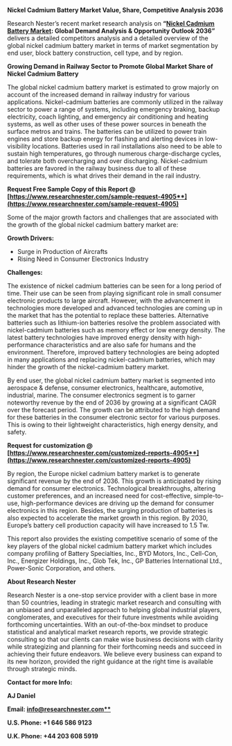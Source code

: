 ﻿**Nickel Cadmium Battery Market Value, Share, Competitive Analysis 2036**

Research Nester’s recent market research analysis on **“[Nickel Cadmium Battery Market](https://www.researchnester.com/reports/nickel-cadmium-battery-market/4905): Global Demand Analysis & Opportunity Outlook 2036”** delivers a detailed competitors analysis and a detailed overview of the global nickel cadmium battery market in terms of market segmentation by end user, block battery construction, cell type, and by region. 

**Growing Demand in Railway Sector to Promote Global Market Share of Nickel Cadmium Battery**

The global nickel cadmium battery market is estimated to grow majorly on account of the increased demand in railway industry for various applications. Nickel-cadmium batteries are commonly utilized in the railway sector to power a range of systems, including emergency braking, backup electricity, coach lighting, and emergency air conditioning and heating systems, as well as other uses of these power sources in beneath the surface metros and trains. The batteries can be utilized to power train engines and store backup energy for flashing and alerting devices in low-visibility locations. Batteries used in rail installations also need to be able to sustain high temperatures, go through numerous charge-discharge cycles, and tolerate both overcharging and over discharging. Nickel-cadmium batteries are favored in the railway business due to all of these requirements, which is what drives their demand in the rail industry.

**Request Free Sample Copy of this Report @ [https://www.researchnester.com/sample-request-4905**](https://www.researchnester.com/sample-request-4905)**

Some of the major growth factors and challenges that are associated with the growth of the global nickel cadmium battery market are:

**Growth Drivers:**

- Surge in Production of Aircrafts 
- Rising Need in Consumer Electronics Industry 

**Challenges:**

The existence of nickel cadmium batteries can be seen for a long period of time. Their use can be seen from playing significant role in small consumer electronic products to large aircraft. However, with the advancement in technologies more developed and advanced technologies are coming up in the market that has the potential to replace these batteries. Alternative batteries such as lithium-ion batteries resolve the problem associated with nickel-cadmium batteries such as memory effect or low energy density. The latest battery technologies have improved energy density with high-performance characteristics and are also safe for humans and the environment. Therefore, improved battery technologies are being adopted in many applications and replacing nickel-cadmium batteries, which may hinder the growth of the nickel-cadmium battery market. 

By end user, the global nickel cadmium battery market is segmented into aerospace & defense, consumer electronics, healthcare, automotive, industrial, marine. The consumer electronics segment is to garner noteworthy revenue by the end of 2036 by growing at a significant CAGR over the forecast period. The growth can be attributed to the high demand for these batteries in the consumer electronic sector for various purposes. This is owing to their lightweight characteristics, high energy density, and safety. 

**Request for customization @ [https://www.researchnester.com/customized-reports-4905**](https://www.researchnester.com/customized-reports-4905)**

By region, the Europe nickel cadmium battery market is to generate significant revenue by the end of 2036. This growth is anticipated by rising demand for consumer electronics. Technological breakthroughs, altering customer preferences, and an increased need for cost-effective, simple-to-use, high-performance devices are driving up the demand for consumer electronics in this region. Besides, the surging production of batteries is also expected to accelerate the market growth in this region. By 2030, Europe’s battery cell production capacity will have increased to 1.5 Tw. 

This report also provides the existing competitive scenario of some of the key players of the global nickel cadmium battery market which includes company profiling of Battery Specialties, Inc., BYD Motors, Inc., Cell-Con, Inc., Energizer Holdings, Inc., Glob Tek, Inc., GP Batteries International Ltd., Power-Sonic Corporation, and others.

**About Research Nester**

Research Nester is a one-stop service provider with a client base in more than 50 countries, leading in strategic market research and consulting with an unbiased and unparalleled approach to helping global industrial players, conglomerates, and executives for their future investments while avoiding forthcoming uncertainties. With an out-of-the-box mindset to produce statistical and analytical market research reports, we provide strategic consulting so that our clients can make wise business decisions with clarity while strategizing and planning for their forthcoming needs and succeed in achieving their future endeavors. We believe every business can expand to its new horizon, provided the right guidance at the right time is available through strategic minds.

**Contact for more Info:**

**AJ Daniel**

**Email: [info@researchnester.com**](mailto:info@researchnester.com)**

**U.S. Phone: +1 646 586 9123** 

**U.K. Phone: +44 203 608 5919**
